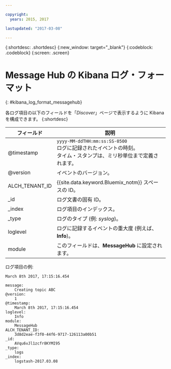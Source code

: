 ```yaml
---

copyright:
  years: 2015, 2017

lastupdated: "2017-03-08"

---
```



{:shortdesc: .shortdesc}
{:new_window: target="_blank"}
{:codeblock: .codeblock}
{:screen: .screen}


# Message Hub の Kibana ログ・フォーマット
{: #kibana_log_format_messagehub}

各ログ項目の以下のフィールドを「*Discover*」ページで表示するように Kibana を構成できます。
{:shortdesc}

| フィールド | 説明 |
|-------|-------------|
| @timestamp | `yyyy-MM-ddTHH:mm:ss:SS-0500`  <br> ログに記録されたイベントの時刻。<br> タイム・スタンプは、ミリ秒単位まで定義されます。 |
| @version | イベントのバージョン。 |
| ALCH_TENANT_ID | {{site.data.keyword.Bluemix_notm}} スペースの ID。 |
| \_id | ログ文書の固有 ID。 |
| \_index | ログ項目のインデックス。 |
| \_type | ログのタイプ (例: *syslog*)。 |
| loglevel | ログに記録するイベントの重大度 (例えば、**Info**)。 |
| module | このフィールドは、**MessageHub** に設定されます。 |


ログ項目の例:

``` 	
March 8th 2017, 17:15:16.454	

message:
    Creating topic ABC
@version:
    1
@timestamp:
    March 8th 2017, 17:15:16.454
loglevel:
    Info
module:
    MessageHub
ALCH_TENANT_ID:
    3d8d2eae-f3f0-44f6-9717-126113a00b51
_id:
    AVqu6vJl1zcfr8KYMI95
_type:
    logs
_index:
    logstash-2017.03.08

```
